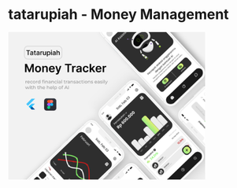 # tatarupiah - Money Management 
<img alt="Banner" src="https://github.com/DimasSalah/Tatarupiah/blob/main/tatarupiah-banner.png" height="300"/>
 
 
